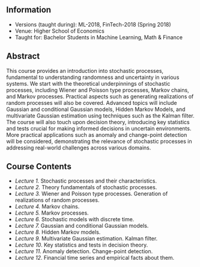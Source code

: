 ## Information
 * Versions (taught during): ML-2018, FinTech-2018 (Spring 2018)
 * Venue: Higher School of Economics
 * Taught for: Bachelor Students in Machine Learning, Math & Finance


## Abstract

This course provides an introduction into stochastic processes, fundamental to understanding randomness and uncertainty in various systems. We start with the theoretical underpinnings of stochastic processes, including Wiener and Poisson type processes, Markov chains, and Markov processes. Practical aspects such as generating realizations of random processes will also be covered. Advanced topics will include Gaussian and conditional Gaussian models, Hidden Markov Models, and multivariate Gaussian estimation using techniques such as the Kalman filter. The course will also touch upon decision theory, introducing key statistics and tests crucial for making informed decisions in uncertain environments. More practical applications such as anomaly and change-point detection will be considered, demonstrating the relevance of stochastic processes in addressing real-world challenges across various domains.


## Course Contents

 * _Lecture 1._ Stochastic processes and their characteristics.
 * _Lecture 2._ Theory fundamentals of stochastic processes.
 * _Lecture 3._ Wiener and Poisson type processes. Generation of realizations of random processes.
 * _Lecture 4._ Markov chains.
 * _Lecture 5._ Markov processes.
 * _Lecture 6._ Stochastic models with discrete time.
 * _Lecture 7._ Gaussian and conditional Gaussian models.
 * _Lecture 8._ Hidden Markov models.
 * _Lecture 9._ Multivariate Gaussian estimation. Kalman filter.
 * _Lecture 10_. Key statistics and tests in decision theory.
 * _Lecture 11_. Anomaly detection. Change-point detection.
 * _Lecture 12_. Financial time series and empirical facts about them.
